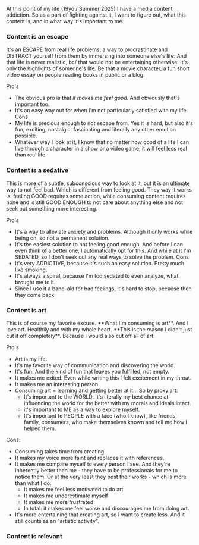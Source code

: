 At this point of my life (19yo / Summer 2025) I have a media content addiction. So as a part of fighting against it, I want to figure out, what this content is, and in what way it's important to me.

<h3>Content is an escape</h3>
It's an ESCAPE from real life problems, a way to procrastinate and DISTRACT yourself from them by immersing into someone else's life. And that life is never realistic, bc/ that would not be entertaining otherwise. It's only the highlights of someone's life. Be that a movie character, a fun short video essay on people reading books in public or a blog. 

Pro's
- The obvious pro is that *it makes me feel good*. And obviously that's important too.
- It's an easy way out for when I'm not particularly satisfied with my life.
Cons
- My life is precious enough to not escape from. Yes it is hard, but also it's fun, exciting, nostalgic, fascinating and literally any other emotion possible.
- Whatever way I look at it, I know that no matter how good of a life I can live through a character in a show or a video game, it will feel less real than real life.
<h3>Content is a sedative</h3>
This is more of a subtle, subconscious way to look at it, but it is an ultimate way to not feel bad. Which is different from feeling good. They way it works is: feeling GOOD requires some action, while consuming content requires none and is still GOOD ENOUGH to not care about anything else and not seek out something more interesting.

Pro's
- It's a way to alleviate anxiety and problems. Although it only works while being on, so not a permanent solution.
- It's the easiest solution to not feeling good enough. And before I can even think of a better one, I automatically opt for this. And while at it I'm SEDATED, so I don't seek out any real ways to solve the problem.
Cons
- It's very ADDICTIVE, because it's such an easy solution. Pretty much like smoking.
- It's always a spiral, because I'm too sedated to even analyze, what brought me to it.
- Since I use it a band-aid for bad feelings, it's hard to stop, because then they come back.

<h3>Content is art</h3>
This is of course my favorite excuse. **What I'm consuming is art**. And I love art. Healthily and with my whole heart. **This is the reason I didn't just cut it off completely**. Because I would also cut off all of art. 

Pro's
- Art is my life.
- It's my favorite way of communication and discovering the world.
- It's fun. And the kind of fun that leaves you fulfilled, not empty.
- It makes me exited. Even while writing this I felt excitement in my throat.
- It makes me an interesting person.
-  Consuming art = learning and getting better at it... So by proxy art:
	- It's important to the WORLD. It's literally my best chance at influencing the world for the better with my morals and ideals intact.
	- it's important to ME as a way to explore myself.
	- It's important to PEOPLE with a face (who I know), like friends, family, consumers, who make themselves known and tell me how I helped them.

Cons:
- Consuming takes time from creating.
- It makes my voice more faint and replaces it with references.
- It makes me compare myself to every person I see. And they're inherently better than me - they have to be professionals for me to notice them. Or at the very least they post their works - which is more than what I do.
	- It makes me feel less motivated to do art
	- It makes me underestimate myself
	- It makes me more frustrated
	- In total: it makes me feel worse and discourages me from doing art.
- It's more entertaining that creating art, so I want to create less. And it still counts as an "artistic activity".



<h3>Content is relevant</h3>